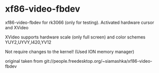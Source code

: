 xf86-video-fbdev
================

xf86-video-fbdev for rk3066 (only for testing). Activated hardware cursor and XVideo

XVideo supports hardware scale (only full screen) and color schemes YUY2,UYVY,I420,YV12

Not require changes to the kernel! (Used ION memory manager)

original taken from git://people.freedesktop.org/~siamashka/xf86-video-fbdev
